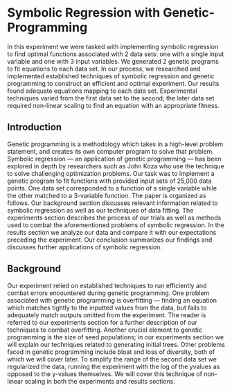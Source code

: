 # Symbolic Regression with Genetic-Programming

In this experiment we were tasked with implementing symbolic regression to find optimal functions associated with 2
data sets: one with a single input variable and one with 3
input variables. We generated 2 genetic programs to fit equations to each data set. In our process, we researched and implemented established techniques of symbolic regression and
genetic programming to construct an efficient and optimal experiment. Our results found adequate equations mapping to
each data set. Experimental techniques varied from the first
data set to the second; the later data set required non-linear
scaling to find an equation with an appropriate fitness.

## Introduction
Genetic programming is a methodology which takes in a
high-level problem statement, and creates its own computer
program to solve that problem. Symbolic regression — an
application of genetic programming — has been explored in
depth by researchers such as John Koza who use the technique to solve challenging optimization problems. Our task
was to implement a genetic program to fit functions with
provided input sets of 25,000 data points. One data set corresponded to a function of a single variable while the other
matched to a 3-variable function.
The paper is organized as follows. Our background section discusses relevant information related to symbolic regression as well as our techniques of data fitting. The experiments section describes the process of our trials as well
as methods used to combat the aforementioned problems of
symbolic regression. In the results section we analyze our
data and compare it with our expectations preceding the experiment. Our conclusion summarizes our findings and discusses further applications of symbolic regression.

## Background
Our experiment relied on established techniques to run efficiently and combat errors encountered during genetic programming. One problem associated with genetic programming is overfitting — finding an equation which matches
tightly to the inputted values from the data, but fails to adequately match outputs omitted from the experiment. The
reader is referred to our experiments section for a further
description of our techniques to combat overfitting. Another
crucial element to genetic programming is the size of seed
populations; in our experiments section we will explain our
techniques related to generating initial trees. Other problems faced in genetic programming include bloat and loss of
diversity, both of which we will cover later.
To simplify the range of the second data set we regularized the data, running the experiment with the log of the yvalues as opposed to the y-values themselves. We will cover
this technique of non-linear scaling in both the experiments
and results sections.

